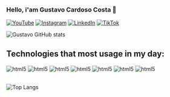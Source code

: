 ### Hello, i'am Gustavo Cardoso Costa 👋

[![YouTube](https://img.shields.io/badge/YouTube-FF0000?style=for-the-badge&logo=youtube&logoColor=white)](https://www.youtube.com/channel/UCfLzbJsl5L-xPcy2-5iBrHg)
[![Instagram](https://img.shields.io/badge/Instagram-E4405F?style=for-the-badge&logo=instagram&logoColor=white)](https://www.instagram.com/gus.cardosocc/)
[![LinkedIn](https://img.shields.io/badge/LinkedIn-0077B5?style=for-the-badge&logo=linkedin&logoColor=white)](https://www.linkedin.com/in/gustavo-cardoso-c0sta/)
[![TikTok](https://img.shields.io/badge/TikTok-000000?style=for-the-badge&logo=tiktok&logoColor=white)](https://www.tiktok.com/@gustavoc_costa)

![Gustavo GitHub stats](https://github-readme-stats.vercel.app/api?username=gustavcc&show_icons=true&theme=dark)

## Technologies that most usage in my day:

<div style='display: inline_block'>
    <img align='center' alt='html5' src='https://img.shields.io/badge/JavaScript-F7DF1E?style=for-the-badge&logo=javascript&logoColor=black' />
    <img align='center' alt='html5' src='https://img.shields.io/badge/HTML5-E34F26?style=for-the-badge&logo=html5&logoColor=white' />
    <img align='center' alt='html5' src='https://img.shields.io/badge/CSS3-1572B6?style=for-the-badge&logo=css3&logoColor=white' />
    <img align='center' alt='html5' src='https://img.shields.io/badge/Python-14354C?style=for-the-badge&logo=python&logoColor=white' />
    <img align='center' alt='html5' src='https://img.shields.io/badge/SQLite-07405E?style=for-the-badge&logo=sqlite&logoColor=white' />
    <img align='center' alt='html5' src='https://img.shields.io/badge/Django-092E20?style=for-the-badge&logo=django&logoColor=white' />
    <img align='center' alt='html5' src='https://img.shields.io/badge/MySQL-00000F?style=for-the-badge&logo=mysql&logoColor=white' />
</div><br/>

![Top Langs](https://github-readme-stats.vercel.app/api/top-langs/?username=gustavcc&layout=compact)
